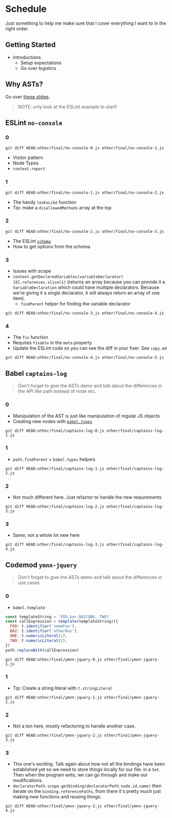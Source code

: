 # Schedule

Just something to help me make sure that I cover everything I want to in the
right order.

## Getting Started

- Introductions
  - Setup expectations
  - Go over logistics

## Why ASTs?

Go over [these slides](http://slides.com/kentcdodds/a-beginners-guide-to-asts#/3).

> NOTE: only look at the ESLint example to start!

## ESLint `no-console`

### 0

```
git diff HEAD:other/final/no-console-0.js other/final/no-console-1.js
```

- Visitor pattern
- Node Types
- `context.report`

### 1

```
git diff HEAD:other/final/no-console-1.js other/final/no-console-2.js
```

- The handy `looksLike` function
- Tip: make a `disallowedMethods` array at the top

### 2

```
git diff HEAD:other/final/no-console-2.js other/final/no-console-3.js
```

- The ESLint [`schema`](http://eslint.org/docs/developer-guide/working-with-rules#options-schemas)
- How to get options from the schema

### 3

- Issues with scope
- `context.getDeclaredVariables(variableDeclarator)[0].references.slice(1)`
(returns an array because you can provide it a `VariableDeclaration` which could
  have multiple declarators. Because we're giving it a single declarator, it will
  always return an array of one item).
  - `findParent` helper for finding the variable declarator

```
git diff HEAD:other/final/no-console-3.js other/final/no-console-4.js
```

### 4

- The `fix` function
- Requires `fixable` in the `meta` property
- Update the ESLint code so you can see the diff in your fixer. See `copy.md`

```
git diff HEAD:other/final/no-console-4.js other/final/no-console-5.js
```

## Babel `captains-log`

> Don't forget to give the ASTs demo and talk about the differences in the API
> like path instead of node etc.

### 0

- Manipulation of the AST is just like manipulation of regular JS objects
- Creating new nodes with [`babel.types`](http://babeljs.io/docs/core-packages/babel-types/)

```
git diff HEAD:other/final/captains-log-0.js other/final/captains-log-1.js
```

### 1

- `path.findParent` + `babel.types` helpers

```
git diff HEAD:other/final/captains-log-1.js other/final/captains-log-2.js
```

### 2

- Not much different here. Just refactor to handle the new reqiurements

```
git diff HEAD:other/final/captains-log-2.js other/final/captains-log-3.js
```

### 3

- Same, not a whole lot new here

```
git diff HEAD:other/final/captains-log-3.js other/final/captains-log-4.js
```

## Codemod `ymnn-jquery`

> Don't forget to give the ASTs demo and talk about the differences in use cases

### 0

- `babel.template`

```javascript
const templateString = `FOO.bar.BAZ(ONE, TWO)`
const callExpression = template(templateString)({
  FOO: t.identifier('someFoo'),
  BAZ: t.identifier('otherBaz'),
  ONE: t.numericLiteral(1),
  TWO: t.numericLiteral(2),
})
path.replaceWith(callExpression)
```

```
git diff HEAD:other/final/ymnn-jquery-0.js other/final/ymnn-jquery-1.js
```

### 1

- Tip: Create a string literal with `t.stringLiteral`

```
git diff HEAD:other/final/ymnn-jquery-1.js other/final/ymnn-jquery-2.js
```

### 2

- Not a ton here, mostly refactoring to handle another case.

```
git diff HEAD:other/final/ymnn-jquery-2.js other/final/ymnn-jquery-3.js
```

### 3

- This one's exciting. Talk again about how not all the bindings have been
  established yet so we need to store things locally for our file. in a `Set`.
  Then when the program exits, we can go through and make our modifications.
- `declaratorPath.scope.getBinding(declaratorPath.node.id.name)` then iterate on
  the `binding.referencePaths`, from there it's pretty much just making new
  functions and reusing things.

```
git diff HEAD:other/final/ymnn-jquery-3.js other/final/ymnn-jquery-4.js
```

